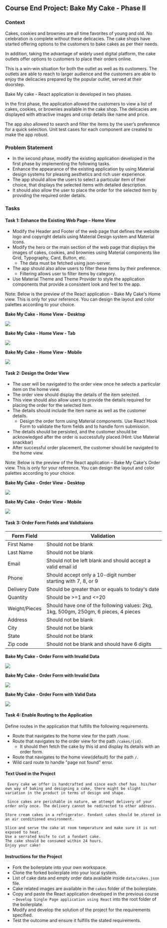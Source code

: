 ## Course End Project: Bake My Cake - Phase II

### Context

Cakes, cookies and brownies are all time favorites of young and old. No celebration is complete without these delicacies. The cake shops have started offering options to the customers to bake cakes as per their needs.

In addition, taking the advantage of widely used digital platform, the cake outlets offer options to customers to place their orders online.

This is a win-win situation for both the outlet as well as its customers. The outlets are able to reach to larger audience and the customers are able to enjoy the delicacies prepared by the popular outlet, served at their doorstep.

Bake My cake - React application is developed in two phases.​

In the first phase, the application allowed the customers to view a list of cakes, cookies, or brownies available in the cake shop.​ The delicacies are displayed with attractive images and crisp details like name and price. ​

The app also allowed to search and filter the items by the user’s preference for a quick selection. ​Unit test cases for each component are created to make the app robust.

### Problem Statement

- In the second phase, modify the existing application developed in the first phase by implementing the following tasks.​
- Enhance the appearance of the existing application by using Material design systems for pleasing aesthetics and rich user experience.​
- The app should allow the users to select a particular item of their choice, that displays the selected items with detailed description. ​
- It should also allow the user to place the order for the selected item by providing the required order details.

### Tasks

#### Task 1: Enhance the Existing Web Page – Home View​

- Modify the Header and Footer of the web page that defines the website logo and copyright details using Material Design system and Material Icons.​
- Modify the hero or the main section of the web page that displays the images of cakes, cookies, and brownies using Material components like Grid, Typography, Card, Button, etc.​
  - The data must be fetched using json-server.​
- The app should also allow users to filter these items by their preference.​
  - Filtering allows user to filter items by category.​
- Use Material Theme and Theme Provider to style the application components that provide a consistent look and feel to the app.​

Note: Below is the preview of the React application – Bake My Cake's Home view. This is only for your reference. You can design the layout and color palettes according to your choice.​

**Bake My Cake - Home View - Desktop**

![](./screenshots/Bake-My-Cake-Desktop.png)

**Bake My Cake - Home View - Tab**

![](./screenshots/Bake-My-Cake-Tab.png)

**Bake My Cake - Home View - Mobile**

![](./screenshots/Bake-My-Cake-Mobile.png)

#### Task 2: Design the Order View ​
  
- The user will be navigated to the order view once he selects a particular item on the home view.​
- The order view should display the details of the item selected.​
- This view should also allow users to provide the details required for placing the order for the selected item.​
- The details should include the item name as well as the customer details.
  - Design the order form using Material components. Use React Hook Form to validate the form fields and to handle form submission.  ​
- The details should be persisted, and the customer should be acknowledged after the order is successfully placed.(Hint: Use Material snackbar)​
- After successful order placement, the customer should be navigated to the home view.​

Note: Below is the preview of the React application – Bake My Cake's Order view. This is only for your reference. You can design the layout and color palettes according to your choice.​

**Bake My Cake - Order View - Desktop**

![](./screenshots/Bake-My-Cake-Order-Page-Desktop.png)

**Bake My Cake - Order View - Mobile**

![](./screenshots/Bake-My-Cake-Order-Page-Mobile.png)

#### Task 3: Order Form Fields and Validtaions

| Form Field    | Validation                                                                           |
| ------------- | ------------------------------------------------------------------------------------ |
| First Name    | Should not be blank ​                                                                |
| Last Name     | Should not be blank​                                                                 |
| Email         | Should not be left blank and should accept a valid email id                          |
| Phone         | Should accept only a 10-digit number starting with 7, 8, or 9                        |
| Delivery Date | Should be greater than or equals to today's date                                     |
| Quantity      | Should be >=1 and <=20                                                               |
| Weight/Pieces | Should have one of the following values: 2kg, 1kg, 500gm, 250gm, 6 pieces, 4 pieces​ |
| Address       | Should not be blank                                                                  |
| City          | Should not be blank                                                                  |
| State         | Should not be blank                                                                  |
| Zip code      | Should not be blank and should have 6 digits                                         |

**Bake My Cake - Order Form with Invalid Data**

![](./screenshots/Bake-My-Cake-Order-Page-Invalid-Data.png)

**Bake My Cake - Order Form with Invalid Data**

![](./screenshots/Bake-My-Cake-Order-Page-Invalid-Data-2.png)

**Bake My Cake - Order Form with Valid Data**

![](./screenshots/Bake-My-Cake-Order-Page-Valid-Data.png)

#### Task 4: Enable Routing to the Application

Define routes in the application that fulfills the following requirements.​
- Route that navigates to the home view for the path `/home`.​
- Route that navigates to the order view for the path `/cakes/{id}`. ​
  - It should then fetch the cake by this id and display its details with an order form.​
- Route that navigates to the home view(default) for the path `/`.​
- Wild card route to handle "page not found" error.

#### Text Used in the Project

```
 Every cake we offer is handcrafted and since each chef has  his/her own way of baking and designing a cake, there might be slight variation in the product in terms of design and shape.

 Since cakes are perishable in nature, we attempt delivery of your order only once. The delivery cannot be redirected to other address.

Store cream cakes in a refrigerator. Fondant cakes should be stored in an air conditioned environment.

Slice and serve the cake at room temperature and make sure it is not exposed to heat.
Use a serrated knife to cut a fondant cake.
The cake should be consumed within 24 hours.
Enjoy your cake!

```



#### Instructions for the Project

- Fork the boilerplate into your own workspace.​​​​​​
- Clone the forked boilerplate into your local system.
- List of cake data and empty order data available inside `data/cakes.json` file.
- Cake related images are available in the `cakes` folder of the boilerplate.​
- Copy and paste the React application developed in the previous course – `Develop Single Page application using React` into the root folder of the boilerplate.​
- Modify and develop the solution of the project for the requirements specified. 
- ​Test the outcome and ensure it fulfills the stated requirements.​​
